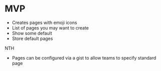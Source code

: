# MVP

* Creates pages with emoji icons
* List of pages you may want to create
* Show some default
* Store default pages


NTH
* Pages can be configured via a gist to allow teams to specify standard page
